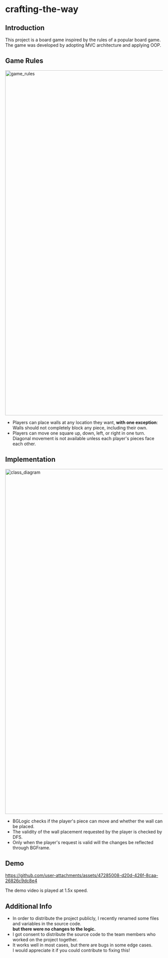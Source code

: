 # crafting-the-way

## Introduction

This project is a board game inspired by the rules of a popular board game.  
The game was developed by adopting MVC architecture and applying OOP.

## Game Rules

<img width="1100" alt="game_rules" src="https://github.com/user-attachments/assets/21785a1f-e490-4075-9170-c9c36e4956ec" />

- Players can place walls at any location they want, **with one exception**:  
Walls should not completely block any piece, including their own.
- Players can move one square up, down, left, or right in one turn.  
  Diagonal movement is not available unless each player's pieces face each other.

## Implementation

<img width="1100" alt="class_diagram" src="https://github.com/user-attachments/assets/abf5a0ab-b4d0-4c3d-bfe8-3e6ed331667f" />

- BGLogic checks if the player's piece can move and whether the wall can be placed.
- The validity of the wall placement requested by the player is checked by DFS.
- Only when the player's request is valid will the changes be reflected through BGFrame.

## Demo

https://github.com/user-attachments/assets/47285008-d20d-426f-8caa-26826c9dc8e4

The demo video is played at 1.5x speed.

## Additional Info
- In order to distribute the project publicly, I recently renamed some files and variables in the source code.  
  **but there were no changes to the logic.**  
- I got consent to distribute the source code to the team members who worked on the project together.  
- It works well in most cases, but there are bugs in some edge cases.  
  I would appreciate it if you could contribute to fixing this!  
